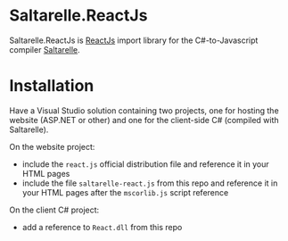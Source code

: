 # Saltarelle.ReactJs

Saltarelle.ReactJs is [ReactJs](http://facebook.github.io/react/) import library 
for the C#-to-Javascript compiler [Saltarelle](http://www.saltarelle-compiler.com).

# Installation

Have a Visual Studio solution containing two projects, one for hosting the website (ASP.NET or other) 
and one for the client-side C# (compiled with Saltarelle).

On the website project:

- include the `react.js` official distribution file and reference it in your HTML pages
- include the file `saltarelle-react.js` from this repo and reference it in your HTML pages after the `mscorlib.js` script reference

On the client C# project:

- add a reference to `React.dll` from this repo


